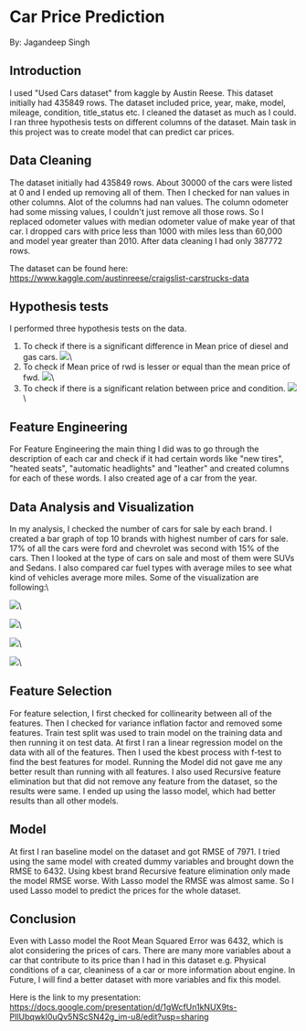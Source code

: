 # Car Price Prediction
By: Jagandeep Singh

## Introduction
I used "Used Cars dataset" from kaggle by Austin Reese. This dataset initially
had 435849 rows. The dataset included price, year, make, model, mileage, condition,
title_status etc. I cleaned the dataset as much as I could. I ran three hypothesis
tests on different columns of the dataset. Main task in this project was to create
model that can predict car prices.

## Data Cleaning
The dataset initially had 435849 rows. About 30000 of the cars were listed at 0 and I
ended up removing all of them. Then I checked for nan values in other columns. Alot
of the columns had nan values. The column odometer had some missing values, I couldn't
just remove all those rows. So I replaced odometer values with median odometer value of
make year of that car. I dropped cars with price less than 1000 with miles less than 60,000
 and model year greater than 2010. After data cleaning I had only 387772 rows.
 
 The dataset can be found here:\
 https://www.kaggle.com/austinreese/craigslist-carstrucks-data

## Hypothesis tests
I performed three hypothesis tests on the data.
1. To check if there is a significant difference in  Mean price of diesel and gas cars.
![](images/gas_diesel.png)\
2. To check if Mean price of rwd is lesser or equal than the mean price of fwd.
![](images/rwd_fwd.png)\
3. To check if there is a significant relation between price and condition.
![](images/avg_price_condition.png)\

## Feature Engineering
For Feature Engineering the main thing I did was to go through the description of
each car and check if it had certain words like "new tires", "heated seats",
"automatic headlights" and "leather" and created columns for each of these words.
I also created age of a car from the year.

## Data Analysis and Visualization
In my analysis, I checked the number of cars for sale by each brand. I created a
bar graph of top 10 brands with highest number of cars for sale. 17% of all the cars
were ford and chevrolet was second with 15% of the cars. Then I looked at the type of cars
on sale and most of them were SUVs and Sedans. I also compared car fuel types with average miles
to see what kind of vehicles average more miles. Some of the visualization are following:\

![](images/price_dist.png)\\

![](images/top_brand.png)\\

![](images/cars_type.png)\\

![](images/by_condition.png)\\


## Feature Selection
For feature selection, I first checked for collinearity between all of the features.
Then I checked for variance inflation factor and removed some features. Train test split
was used to train model on the training data and then running it on test data. At first
I ran a linear regression model on the data with all of the features. Then I used the
kbest process with f-test to find the best features for model. Running the Model
did not gave me any better result than running with all features. I also used
Recursive feature elimination but that did not remove any feature from the dataset, so
the results were same. I ended up using the lasso model, which had better results than
all other models.

## Model
At first I ran baseline model on the dataset and got RMSE of 7971. I tried using the
same model with created dummy variables and brought down the RMSE to 6432. Using kbest brand
Recursive feature elimination only made the model RMSE worse. With Lasso model
the RMSE was almost same. So I used Lasso model to predict the prices for the whole
dataset.  

## Conclusion  
Even with Lasso model the Root Mean Squared Error was 6432, which is alot considering
the prices of cars. There are many more variables about a car that contribute to its price
than I had in this dataset e.g. Physical conditions of a car, cleaniness of a car or more
information about engine. In Future, I will find a better dataset with more variables and
fix this model.

Here is the link to my presentation:\
https://docs.google.com/presentation/d/1gWcfUn1kNUX9ts-PIlUbqwkl0uQv5NScSN42g_im-u8/edit?usp=sharing
